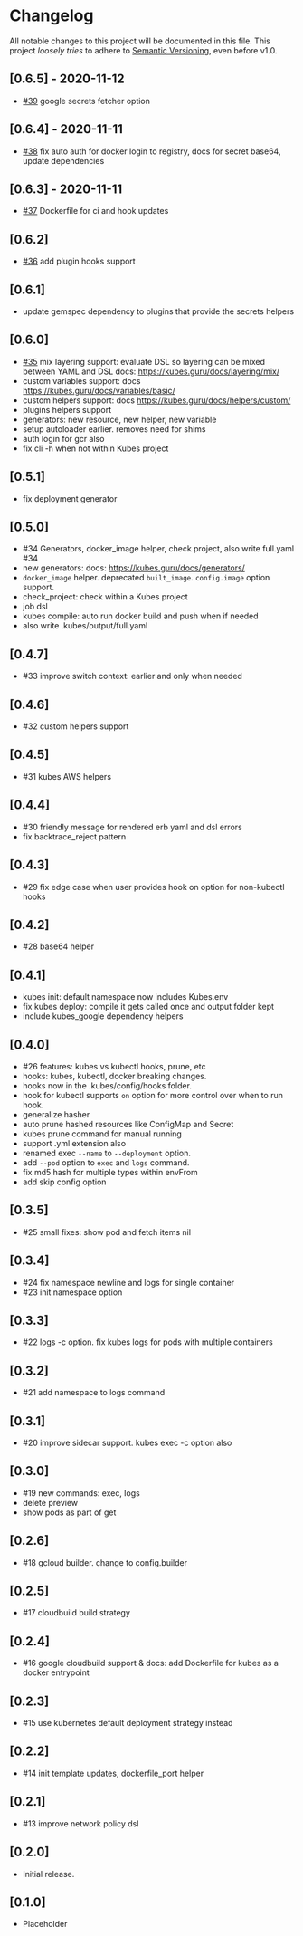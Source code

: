 # Changelog

All notable changes to this project will be documented in this file.
This project *loosely tries* to adhere to [Semantic Versioning](http://semver.org/), even before v1.0.

## [0.6.5] - 2020-11-12
- [#39](https://github.com/boltops-tools/kubes/pull/39) google secrets fetcher option

## [0.6.4] - 2020-11-11
- [#38](https://github.com/boltops-tools/kubes/pull/38) fix auto auth for docker login to registry, docs for secret base64, update dependencies

## [0.6.3] - 2020-11-11
- [#37](https://github.com/boltops-tools/kubes/pull/37) Dockerfile for ci and hook updates

## [0.6.2]
- [#36](https://github.com/boltops-tools/kubes/pull/36) add plugin hooks support

## [0.6.1]
- update gemspec dependency to plugins that provide the secrets helpers

## [0.6.0]
- [#35](https://github.com/boltops-tools/kubes/pull/35) mix layering support: evaluate DSL so layering can be mixed between YAML and DSL docs: https://kubes.guru/docs/layering/mix/
- custom variables support: docs https://kubes.guru/docs/variables/basic/
- custom helpers support: docs https://kubes.guru/docs/helpers/custom/
- plugins helpers support
- generators: new resource, new helper, new variable
- setup autoloader earlier. removes need for shims
- auth login for gcr also
- fix cli -h when not within Kubes project

## [0.5.1]
- fix deployment generator

## [0.5.0]
- #34 Generators, docker_image helper, check project, also write full.yaml #34
- new generators: docs: https://kubes.guru/docs/generators/
- `docker_image` helper. deprecated `built_image`. `config.image` option support.
- check_project: check within a Kubes project
- job dsl
- kubes compile: auto run docker build and push when if needed
- also write .kubes/output/full.yaml

## [0.4.7]
- #33 improve switch context: earlier and only when needed

## [0.4.6]
- #32 custom helpers support

## [0.4.5]
- #31 kubes AWS helpers

## [0.4.4]
- #30 friendly message for rendered erb yaml and dsl errors
- fix backtrace_reject pattern

## [0.4.3]
- #29 fix edge case when user provides hook on option for non-kubectl hooks

## [0.4.2]
- #28 base64 helper

## [0.4.1]
- kubes init: default namespace now includes Kubes.env
- fix kubes deploy: compile it gets called once and output folder kept
- include kubes_google dependency helpers

## [0.4.0]
- #26 features: kubes vs kubectl hooks, prune, etc
- hooks: kubes, kubectl, docker breaking changes.
- hooks now in the .kubes/config/hooks folder.
- hook for kubectl supports `on` option for more control over when to run hook.
- generalize hasher
- auto prune hashed resources like ConfigMap and Secret
- kubes prune command for manual running
- support .yml extension also
- renamed exec `--name` to `--deployment` option.
- add `--pod` option to `exec` and `logs` command.
- fix md5 hash for multiple types within envFrom
- add skip config option

## [0.3.5]
- #25 small fixes: show pod and fetch items nil

## [0.3.4]
- #24 fix namespace newline and logs for single container
- #23 init namespace option

## [0.3.3]
- #22 logs -c option. fix kubes logs for pods with multiple containers

## [0.3.2]
- #21 add namespace to logs command

## [0.3.1]
- #20 improve sidecar support. kubes exec -c option also

## [0.3.0]
- #19 new commands: exec, logs
- delete preview
- show pods as part of get

## [0.2.6]
- #18 gcloud builder. change to config.builder

## [0.2.5]
- #17 cloudbuild build strategy

## [0.2.4]
- #16 google cloudbuild support & docs: add Dockerfile for kubes as a docker entrypoint

## [0.2.3]
- #15 use kubernetes default deployment strategy instead

## [0.2.2]
- #14 init template updates, dockerfile_port helper

## [0.2.1]
- #13 improve network policy dsl

## [0.2.0]
- Initial release.

## [0.1.0]
- Placeholder
